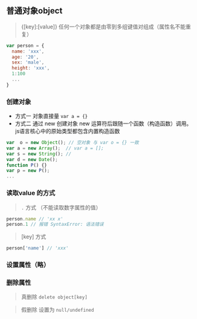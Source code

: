 ## 普通对象object
> {[key]:[value]} 任何一个对象都是由零到多组键值对组成（属性名不能重复）
```javascript
var person = {
  name: 'xxx',
  age: '20',
  sex: 'male',
  height: 'xxx',
  1:100
  ...
}
```
### 创建对象
+ 方式一 对象直接量
`var a = {}`
+ 方式二 通过 new 创建对象
  new 运算符后跟随一个函数（构造函数）调用。
  js语言核心中的原始类型都包含内置构造函数
```javascript
var  o = new Object(); // 空对象 与 var o = {} 一致
var a = new Array();  // var a = [];
var s = new String(); // 
var d = new Date(); 
function P() {}
var p = new P();
...
```
### 读取value 的方式
> `.` 方式 （不能读取数字属性的值）
```javascript
person.name // 'xx x'
person.1 // 报错 SyntaxError: 语法错误
```
> [key] 方式
```javascript
person['name'] // 'xxx'
```
### 设置属性（略）
### 删除属性
> 真删除
`delete object[key]` 

> 假删除
设置为 `null/undefined` 


